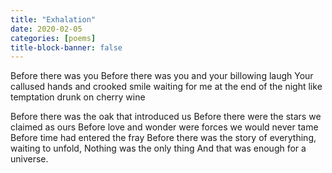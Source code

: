 ```yaml
---
title: "Exhalation"
date: 2020-02-05
categories: [poems]
title-block-banner: false
---
```

Before there was you
Before there was you and your billowing laugh
Your callused hands and crooked smile
waiting for me at the end of the night
like temptation drunk on cherry wine

Before there was the oak that introduced us
Before there were the stars we claimed as ours
Before love and wonder were forces we would never tame
Before time had entered the fray
Before there was the story of everything, waiting to unfold,
Nothing was the only thing
And that was enough for a universe.
